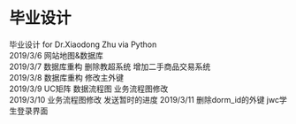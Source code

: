 # 毕业设计
毕业设计 for Dr.Xiaodong Zhu via Python  
2019/3/6 网站地图&数据库  
2019/3/7 数据库重构 删除教超系统 增加二手商品交易系统  
2019/3/8 数据库重构 修改主外键  
2019/3/9 UC矩阵 数据流程图 业务流程图修改  
2019/3/10 业务流程图修改 发送暂时的进度 
2019/3/11 删除dorm_id的外键 jwc学生登录界面  

